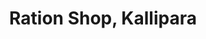 ---
title: "Ration Shop, Kallipara"
url: /thiruvananthapuram/ration-shop-kallipara/
shop: Lebensmittel
---